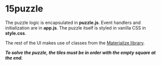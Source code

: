 # 15puzzle

The puzzle logic is encapsulated in **puzzle.js**.
Event handlers and initialization are in **app.js**.
The puzzle itself is styled in vanilla CSS in **style.css**.

The rest of the UI makes use of classes from the [Materialize library](https://materializecss.com/).


***To solve the puzzle, the tiles must be in order with the empty square at the end.***
